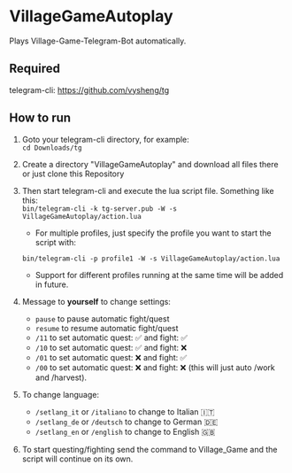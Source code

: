 # VillageGameAutoplay
Plays Village-Game-Telegram-Bot automatically.
## Required
telegram-cli:
https://github.com/vysheng/tg
## How to run
1. Goto your telegram-cli directory, for example:  
`cd Downloads/tg`
2. Create a directory "VillageGameAutoplay" and download all files there or just clone this Repository
3. Then start telegram-cli and execute the lua script file. Something like this:  
`bin/telegram-cli -k tg-server.pub -W -s VillageGameAutoplay/action.lua`

	- For multiple profiles, just specify the profile you want to start the script with:

	`bin/telegram-cli -p profile1 -W -s VillageGameAutoplay/action.lua`

	- Support for different profiles running at the same time will be added in future.

4. Message to **yourself** to change settings:
	- `pause` to pause automatic fight/quest 
	- `resume` to resume automatic fight/quest 
	- `/11` to set automatic quest: :white_check_mark:  and fight: :white_check_mark:
	- `/10` to set automatic quest: :white_check_mark:  and fight: :x:
	- `/01` to set automatic quest: :x: and fight: :white_check_mark:
	- `/00` to set automatic quest: :x: and fight: :x: (this will just auto /work and /harvest).

5. To change language:
	- `/setlang_it` or `/italiano` to change to Italian :it:
	- `/setlang_de` or `/deutsch` to change to German :de:
	- `/setlang_en` or `/english` to change to English :uk:

6. To start questing/fighting send the command to Village_Game and the script will continue on its own.
